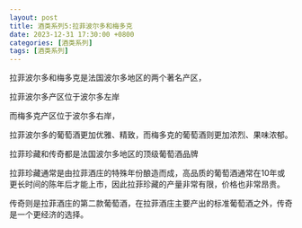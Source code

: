 ```yaml
---
layout: post
title: 酒类系列5:拉菲波尔多和梅多克
date: 2023-12-31 17:30:00 +0800
categories: [酒类系列]
tags: [酒类系列]
---
```


拉菲波尔多和梅多克是法国波尔多地区的两个著名产区，

拉菲波尔多产区位于波尔多左岸

而梅多克产区位于波尔多右岸，

拉菲波尔多的葡萄酒更加优雅、精致，而梅多克的葡萄酒则更加浓烈、果味浓郁。

拉菲珍藏和传奇都是法国波尔多地区的顶级葡萄酒品牌

拉菲珍藏通常是由拉菲酒庄的特殊年份酿造而成，高品质的葡萄酒通常在10年或更长时间的陈年后才能上市，因此拉菲珍藏的产量非常有限，价格也非常昂贵。

传奇则是拉菲酒庄的第二款葡萄酒，在拉菲酒庄主要产出的标准葡萄酒之外，传奇是一个更经济的选择。